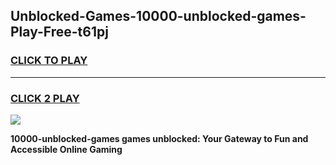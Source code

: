
## Unblocked-Games-10000-unblocked-games-Play-Free-t61pj
<h3>
<a href="https://premium76.site?title=10000-unblocked-games&ref=23A">CLICK TO PLAY</a></h3>
<hr>

<h3>
<a href="https://premium76.site?title=10000-unblocked-games&ref=23A">CLICK 2 PLAY</a>
  
</h3>

<a href="https://premium76.site?title=10000-unblocked-games&ref=23A"><img src="https://clearcache.store/games.png"></a>


**10000-unblocked-games games unblocked: Your Gateway to Fun and Accessible Online Gaming**
